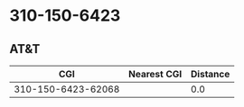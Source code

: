 # 310-150-6423
## AT&T


| CGI | Nearest CGI | Distance |
|-----|-------------|----------|
| 310-150-6423-62068 |  | 0.0 |
